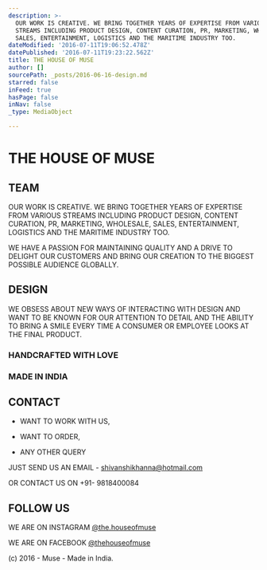 ```yaml
---
description: >-
  OUR WORK IS CREATIVE. WE BRING TOGETHER YEARS OF EXPERTISE FROM VARIOUS
  STREAMS INCLUDING PRODUCT DESIGN, CONTENT CURATION, PR, MARKETING, WHOLESALE,
  SALES, ENTERTAINMENT, LOGISTICS AND THE MARITIME INDUSTRY TOO.
dateModified: '2016-07-11T19:06:52.478Z'
datePublished: '2016-07-11T19:23:22.562Z'
title: THE HOUSE OF MUSE
author: []
sourcePath: _posts/2016-06-16-design.md
starred: false
inFeed: true
hasPage: false
inNav: false
_type: MediaObject

---
```

# THE HOUSE OF MUSE

## **TEAM**

OUR WORK IS CREATIVE. WE BRING TOGETHER YEARS OF EXPERTISE FROM VARIOUS STREAMS INCLUDING PRODUCT DESIGN, CONTENT CURATION, PR, MARKETING, WHOLESALE, SALES, ENTERTAINMENT, LOGISTICS AND THE MARITIME INDUSTRY TOO.

WE HAVE A PASSION FOR MAINTAINING QUALITY AND A DRIVE TO DELIGHT OUR CUSTOMERS AND BRING OUR CREATION TO THE BIGGEST POSSIBLE AUDIENCE GLOBALLY.

## **DESIGN**

WE OBSESS ABOUT NEW WAYS OF INTERACTING WITH DESIGN AND WANT TO BE KNOWN FOR OUR ATTENTION TO DETAIL AND THE ABILITY TO BRING A SMILE EVERY TIME A CONSUMER OR EMPLOYEE LOOKS AT THE FINAL PRODUCT.

### HANDCRAFTED WITH LOVE

### MADE IN INDIA

## **CONTACT**

- WANT TO WORK WITH US,

- WANT TO ORDER,

- ANY OTHER QUERY

JUST SEND US AN EMAIL - shivanshikhanna@hotmail.com

OR CONTACT US ON +91- 9818400084

## **FOLLOW US**

WE ARE ON INSTAGRAM [@the.houseofmuse][0]

WE ARE ON FACEBOOK [@thehouseofmuse][1]

(c) 2016 - Muse - Made in India.

[0]: https://www.instagram.com/ithehouseofmuse/
[1]: https://www.facebook.com/ithehouseofmuse/